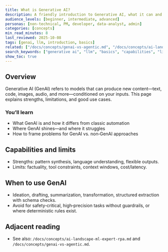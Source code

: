 ```yaml
---
title: What is Generative AI?
description: A friendly introduction to Generative AI, what it can and cannot do, and when to use it.
audience_levels: [beginner, intermediate, advanced]
personas: [non-technical, PM, developer, data-analyst, admin]
categories: [concepts]
min_read_minutes: 8
last_reviewed: 2025-10-08
tags: [genai, llm, introduction, basics]
related: ["/docs/concepts/genai-vs-agentic.md", "/docs/concepts/ai-landscape-ml-expert-rpa.md"]
search_keywords: ["generative ai", "llm", "basics", "capabilities", "limitations"]
show_toc: true
---
```


## Overview

Generative AI (GenAI) refers to models that can produce new content—text, code, images, audio, and more—conditioned on your inputs. This page explains strengths, limitations, and good use cases.

### You’ll learn
- What GenAI is and how it differs from classic automation
- Where GenAI shines—and where it struggles
- How to frame problems for GenAI vs. non‑GenAI approaches

## Capabilities and limits
- Strengths: pattern synthesis, language understanding, flexible outputs.
- Limits: factuality, tool constraints, context windows, cost/latency.

## When to use GenAI
- Ideation, drafting, summarization, transformation, structured extraction with schema checks.
- Avoid for safety‑critical, high‑precision tasks without guardrails, or where deterministic rules exist.

## Adjacent reading
- See also: `/docs/concepts/ai-landscape-ml-expert-rpa.md` and `/docs/concepts/genai-vs-agentic.md`.
